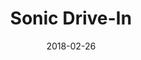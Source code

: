 ---
layout: site
title: "Sonic Drive-In"
date: 2018-02-26
categories: [food-drink]
version: 1.3.15
major: 1
minor: 3
patch: 15
slug: sonic-drive-in
link: https://www.sonicdrivein.com
submitter: lpolepeddi
permalink: /sites/:slug
---